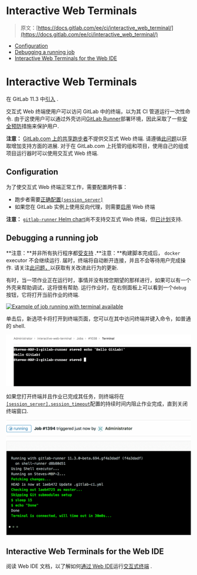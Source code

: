 # Interactive Web Terminals

> 原文：[https://docs.gitlab.com/ee/ci/interactive_web_terminal/](https://docs.gitlab.com/ee/ci/interactive_web_terminal/)

*   [Configuration](#configuration)
*   [Debugging a running job](#debugging-a-running-job)
*   [Interactive Web Terminals for the Web IDE](#interactive-web-terminals-for-the-web-ide)

# Interactive Web Terminals[](#interactive-web-terminals "Permalink")

在 GitLab 11.3 中[引入](https://gitlab.com/gitlab-org/gitlab-foss/-/issues/50144) .

交互式 Web 终端使用户可以访问 GitLab 中的终端，以为其 CI 管道运行一次性命令. 由于这使用户可以通过外壳访问[GitLab Runner](https://docs.gitlab.com/runner/)部署环境，因此采取了一些[安全预防](../../administration/integration/terminal.html#security)措施来保护用户.

**注意：** [GitLab.com 上的共享跑步者](../quick_start/README.html#shared-runners)不提供交互式 Web 终端. 请遵循[此问题](https://gitlab.com/gitlab-org/gitlab/-/issues/24674)以获取增加支持方面的进展. 对于在 GitLab.com 上托管的组和项目，使用自己的组或项目运行器时可以使用交互式 Web 终端.

## Configuration[](#configuration "Permalink")

为了使交互式 Web 终端正常工作，需要配置两件事：

*   跑步者需要[正确配置`[session_server]`](https://docs.gitlab.com/runner/configuration/advanced-configuration.html)
*   如果您在 GitLab 实例上使用反向代理，则需要[启用](../../administration/integration/terminal.html#enabling-and-disabling-terminal-support) Web 终端

**注意：** [`gitlab-runner` Helm chart](https://docs.gitlab.com/charts/charts/gitlab/gitlab-runner/index.html)尚不支持交互式 Web 终端，但[已计划](https://gitlab.com/gitlab-org/charts/gitlab-runner/-/issues/79)支持.

## Debugging a running job[](#debugging-a-running-job "Permalink")

**注意：**并非所有执行程序都[受支持](https://docs.gitlab.com/runner/executors/) .**注意：**构建脚本完成后， `docker` executor 不会继续运行. 届时，终端将自动断开连接，并且不会等待用户完成操作. 请关注[此问题，](https://gitlab.com/gitlab-org/gitlab-runner/-/issues/3605)以获取有关改进此行为的更新.

有时，当一项作业正在运行时，事情并没有按您期望的那样进行，如果可以有一个外壳来帮助调试，这将很有帮助. 运行作业时，在右侧面板上可以看到一个`debug`按钮，它将打开当前作业的终端.

[![Example of job running with terminal
available](img/206da14c2b9fd76390be58e7103b69c7.png)](img/interactive_web_terminal_running_job.png)

单击后，新选项卡将打开到终端页面，您可以在其中访问终端并键入命令，如普通的 shell.

[![terminal of the job](img/86b62f200c6aa129ed945d20ec0fbfa2.png)](img/interactive_web_terminal_page.png)

如果您打开终端并且作业已完成其任务，则终端将在[`[session_server].session_timeout`](https://docs.gitlab.com/runner/configuration/advanced-configuration.html)配置的持续时间内阻止作业完成，直到关闭终端窗口.

[![finished job with terminal open](img/2823aaef9502e47fb72734606099a98a.png)](img/finished_job_with_terminal_open.png)

## Interactive Web Terminals for the Web IDE[](#interactive-web-terminals-for-the-web-ide "Permalink")

阅读 Web IDE 文档，以了解如何[通过 Web IDE](../../user/project/web_ide/index.html#interactive-web-terminals-for-the-web-ide)运行[交互式终端](../../user/project/web_ide/index.html#interactive-web-terminals-for-the-web-ide) .